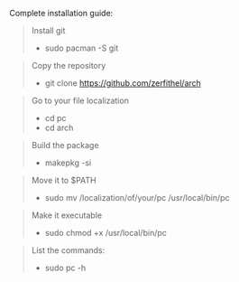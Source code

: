 Complete installation guide:

> Install git
> - sudo pacman -S git

> Copy the repository
> - git clone https://github.com/zerfithel/arch

> Go to your file localization
> - cd pc
> - cd arch

> Build the package
> - makepkg -si

> Move it to $PATH
> - sudo mv /localization/of/your/pc /usr/local/bin/pc

> Make it executable
> - sudo chmod +x /usr/local/bin/pc

> List the commands:
> - sudo pc -h
